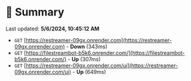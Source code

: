 # 📖 Summary
Last updated: **5/6/2024, 10:45:12 AM**

- `GET` [https://restreamer-09gx.onrender.com](https://restreamer-09gx.onrender.com) - **Down** (343ms)
- `GET` [https://filestreambot-b5k6.onrender.com/](https://filestreambot-b5k6.onrender.com/) - **Up** (307ms)
- `GET` [https://restreamer-09gx.onrender.com/ui](https://restreamer-09gx.onrender.com/ui) - **Up** (649ms)
